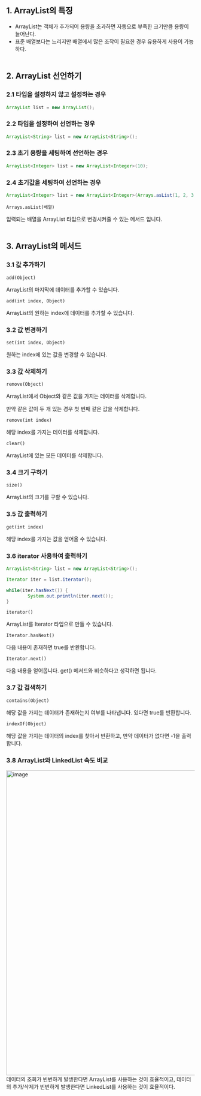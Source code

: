 ## 1. ArrayList의 특징

- ArrayList는 객체가 추가되어 용량을 초과하면 자동으로 부족한 크기만큼 용량이 늘어난다.
- 표준 배열보다는 느리지만 배열에서 많은 조작이 필요한 경우 유용하게 사용이 가능하다.
<br><br>

## 2. ArrayList 선언하기

### 2.1 타입을 설정하지 않고 설정하는 경우

```java
ArrayList list = new ArrayList();
```

### 2.2 타입을 설정하여 선언하는 경우

```java
ArrayList<String> list = new ArrayList<String>();
```

### 2.3 초기 용량을 세팅하여 선언하는 경우

```java
ArrayList<Integer> list = new ArrayList<Integer>(10);
```

### 2.4 초기값을 세팅하여 선언하는 경우

```java
ArrayList<Integer> list = new ArrayList<Integer>(Arrays.asList(1, 2, 3, 4);
```

`Arrays.asList(배열)`

입력되는 배열을 ArrayList 타입으로 변경시켜줄 수 있는 메서드 입니다.
<br><br>

## 3. ArrayList의 메서드

### 3.1 값 추가하기

`add(Object)`

ArrayList의 마지막에 데이터를 추가할 수 있습니다.

`add(int index, Object)`

ArrayList의 원하는 index에 데이터를 추가할 수 있습니다.

### 3.2 값 변경하기

`set(int index, Object)`

원하는 index에 있는 값을 변경할 수 있습니다. 

### 3.3 값 삭제하기

`remove(Object)`

ArrayList에서 Object와 같은 값을 가지는 데이터를 삭제합니다. 

만약 같은 값이 두 개 있는 경우 첫 번째 같은 값을 삭제합니다.

`remove(int index)`

해당 index를 가지는 데이터를 삭제합니다.

`clear()`

ArrayList에 있는 모든 데이터를 삭제합니다.

### 3.4 크기 구하기

`size()`

ArrayList의 크기를 구할 수 있습니다.

### 3.5 값 출력하기

`get(int index)`

해당 index를 가지는 값을 얻어올 수 있습니다.

### 3.6 iterator 사용하여 출력하기

```java
ArrayList<String> list = new ArrayList<String>();

Iterator iter = list.iterator();

while(iter.hasNext()) {
		System.out.println(iter.next());
}
```

`iterator()`

ArrayList를 Iterator 타입으로 만들 수 있습니다.

`Iterator.hasNext()`

다음 내용이 존재하면 true를 반환합니다. 

`Iterator.next()`

다음 내용을 얻어옵니다. get() 메서드와 비슷하다고 생각하면 됩니다.

### 3.7 값 검색하기

`contains(Object)`

해당 값을 가지는 데이터가 존재하는지 여부를 나타냅니다. 있다면 true를 반환합니다. 

`indexOf(Object)`

해당 값을 가지는 데이터의 index를 찾아서 반환하고, 만약 데이터가 없다면 -1을 출력합니다.

### 3.8 ArrayList와 LinkedList 속도 비교
<img width="813" alt="image" src="https://user-images.githubusercontent.com/70641477/210207395-62b782f9-4e7f-4dfd-a68f-8b5e8a6b9f62.png">
데이터의 조회가 빈번하게 발생한다면 ArrayList를 사용하는 것이 효율적이고, 데이터의 추가/삭제가 빈번하게 발생한다면 LinkedList를 사용하는 것이 효율적이다.



